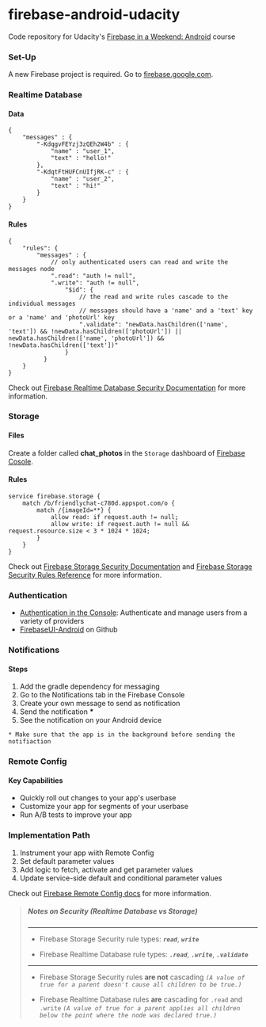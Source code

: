 # firebase-android-udacity
Code repository for Udacity's [Firebase in a Weekend: Android](https://www.udacity.com/course/firebase-in-a-weekend-by-google-android--ud0352) course


### Set-Up
A new Firebase project is required. Go to [firebase.google.com](https://firebase.google.com/).

### Realtime Database
#### Data
```
{
    "messages" : {
        "-KdqgvFEYzj3zQEh2W4b" : {
            "name" : "user_1",
            "text" : "hello!"
        },
        "-KdqtFtHUFCnUIfjRK-c" : {
            "name" : "user_2",
            "text" : "hi!"
        }
    }
}
```
#### Rules
```
{
    "rules": {
        "messages" : {
            // only authenticated users can read and write the messages node
            ".read": "auth != null",
            ".write": "auth != null",
                "$id": {
                    // the read and write rules cascade to the individual messages
                    // messages should have a 'name' and a 'text' key or a 'name' and 'photoUrl' key
                    ".validate": "newData.hasChildren(['name', 'text']) && !newData.hasChildren(['photoUrl']) || newData.hasChildren(['name', 'photoUrl']) && !newData.hasChildren(['text'])"
                }
          }
    }
}
```
Check out [Firebase Realtime Database Security Documentation](https://firebase.google.com/docs/database/security/) for more information.

### Storage
#### Files
Create a folder called **chat_photos** in the `Storage` dashboard of [Firebase Cosole](https://console.firebase.google.com/).
#### Rules
```
service firebase.storage {
    match /b/friendlychat-c780d.appspot.com/o {
        match /{imageId=**} {
            allow read: if request.auth != null;
            allow write: if request.auth != null && request.resource.size < 3 * 1024 * 1024;
        }
    }
}

```
Check out [Firebase Storage Security Documentation](https://firebase.google.com/docs/storage/security/)
and [Firebase Storage Security Rules Reference](https://firebase.google.com/docs/reference/security/storage/) for more information.

### Authentication
- [Authentication in the Console](https://console.firebase.google.com/): Authenticate and manage users from a variety of providers
- [FirebaseUI-Android](https://github.com/firebase/FirebaseUI-Android) on Github

### Notifications
#### Steps
1. Add the gradle dependency for messaging
2. Go to the Notifications tab in the Firebase Console
3. Create your own message to send as notification
4. Send the notification __*__
5. See the notification on your Android device

`* Make sure that the app is in the background before sending the notifiaction`

### Remote Config
#### Key Capabilities
- Quickly roll out changes to your app's userbase
- Customize your app for segments of your userbase
- Run A/B tests to improve your app

### Implementation Path
1. Instrument your app wiith Remote Config
2. Set default parameter values
3. Add logic to fetch, activate and get parameter values
4. Update service-side default and conditional parameter values

Check out [Firebase Remote Config docs](https://firebase.google.com/docs/remote-config/) for more information.

> ##### Notes on Security _(Realtime Database vs Storage)_
> ------------------------------------------------------------------------------------------------------------------
> - Firebase Storage Security rule types: **_`read`_**, **_`write`_**
>
> - Firebase Realtime Database rule types: **_`.read`_**, **_`.write`_**, **_`.validate`_**
>
> ------------------------------------------------------------------------------------------------------------------
> - Firebase Storage Security rules **are not** cascading
>   _`(A value of true for a parent doesn't cause all children to be true.)`_
>
> - Firebase Realtime Database rules **are** cascading for `.read` and `.write`
>   _`(A value of true for a parent applies all children below the point where the node was declared true.)`_
